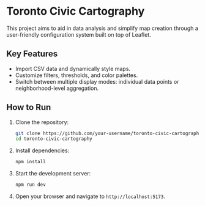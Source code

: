 # Toronto Civic Cartography

This project aims to aid in data analysis and simplify map creation through a user-friendly configuration system built on top of Leaflet.

## Key Features

- Import CSV data and dynamically style maps.
- Customize filters, thresholds, and color palettes.
- Switch between multiple display modes: individual data points or neighborhood-level aggregation.

## How to Run

1. Clone the repository:
    ```bash
    git clone https://github.com/your-username/toronto-civic-cartography.git
    cd toronto-civic-cartography
    ```

2. Install dependencies:
    ```bash
    npm install
    ```

3. Start the development server:
    ```bash
    npm run dev
    ```

4. Open your browser and navigate to `http://localhost:5173`.
